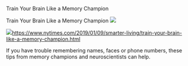 Train Your Brain Like a Memory Champion

Train Your Brain Like a Memory Champion
![](../_resources/fc5a892ef45cf48c35228af341a893a4.png)

![](../_resources/4bf96cb6a1093748bf5b3c429accb9b4.png)https://www.nytimes.com/2019/01/09/smarter-living/train-your-brain-like-a-memory-champion.html

If you have trouble remembering names, faces or phone numbers, these tips from memory champions and neuroscientists can help.